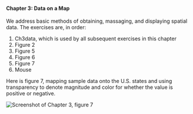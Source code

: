 #### Chapter 3: Data on a Map

We address basic methods of obtaining, massaging, and displaying
spatial data. The exercises are, in order:

 1. Ch3data, which is used by all subsequent exercises in this chapter
 2. Figure 2
 2. Figure 5
 3. Figure 6
 4. Figure 7
 5. Mouse

Here is figure 7, mapping sample data onto the U.S. states and using
transparency to denote magnitude and color for whether the value is
positive or negative.

![Screenshot of Chapter 3, figure 7](https://github.com/daveliepmann/vdquil/blob/master/src/vdquil/chapter3/ch3fig7.png?raw=true "Chapter 3 figure 7 screenshot")
